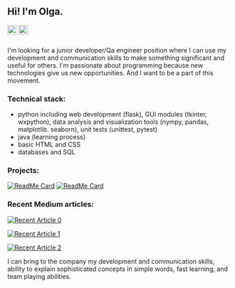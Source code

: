 ## Hi! I'm Olga.

<p><a target="_blank"  href="https://www.linkedin.com/in/shebeolga/"rel="nofollow">
  <img align="left" alt="Olga Shebeko | LinkedIn" width="22px" src="https://user-images.githubusercontent.com/59893947/102355265-4dfcac00-3fb4-11eb-8487-c7433c26c3d0.png" style="max-width:100%;"></a>
<a target="_blank"  href="https://shebeolga.medium.com/" rel="nofollow">
  <img align="left" alt="Olga Shebeko | Medium" width="22px" src="https://user-images.githubusercontent.com/59893947/102355522-a2a02700-3fb4-11eb-804d-d21b2d2c563f.png" style="max-width:100%;"></a></p><br>
<br>

<p>I'm looking for a junior developer/Qa engineer position where I can use my development and communication skills to make something significant and useful for others. I'm passionate about programming because new technologies give us new opportunities. And I want to be a part of this movement.</p>

### Technical stack:
- python including web development (flask), GUI modules (tkinter, wxpython), data analysis and visualization tools (nympy, pandas, matplotlib. seaborn), unit tests (unittest, pytest)
- java (learning process)
- basic HTML and CSS
- databases and SQL

### Projects:
<a href="https://github.com/shebeolga/employees_attendance_system">![ReadMe Card](https://github-readme-stats.vercel.app/api/pin/?username=shebeolga&repo=employees_attendance_system)</a>
<a href="https://github.com/shebeolga/ToDo-Application">![ReadMe Card](https://github-readme-stats.vercel.app/api/pin/?username=shebeolga&repo=ToDo-Application)</a>

### Recent Medium articles:

<a target="_blank" href="https://github-readme-medium-recent-article.vercel.app/medium/@shebeolga/0"><img src="https://github-readme-medium-recent-article.vercel.app/medium/@shebeolga/0" alt="Recent Article 0"></a>

<a target="_blank" href="https://github-readme-medium-recent-article.vercel.app/medium/@shebeolga/1"><img src="https://github-readme-medium-recent-article.vercel.app/medium/@shebeolga/1" alt="Recent Article 1"></a>

<a target="_blank" href="https://github-readme-medium-recent-article.vercel.app/medium/@shebeolga/2"><img src="https://github-readme-medium-recent-article.vercel.app/medium/@shebeolga/2" alt="Recent Article 2"></a>

I can bring to the company my development and communication skills, ability to explain sophisticated concepts in simple words, fast learning, and team playing abilities.
<!--
**shebeolga/shebeolga** is a ✨ _special_ ✨ repository because its `README.md` (this file) appears on your GitHub profile.

Here are some ideas to get you started:

- 🔭 I’m currently working on ...
- 🌱 I’m currently learning ...
- 👯 I’m looking to collaborate on ...
- 🤔 I’m looking for help with ...
- 💬 Ask me about ...
- 📫 How to reach me: ...
- 😄 Pronouns: ...
- ⚡ Fun fact: ...
-->
